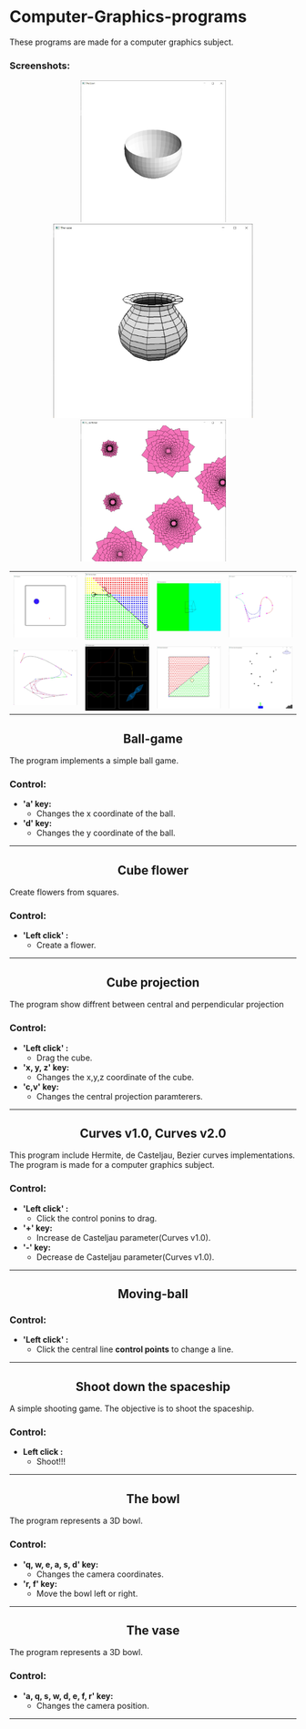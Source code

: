 # Computer-Graphics-programs
These programs are made for a computer graphics subject.

### Screenshots:
<p align="center">
  <img src="/The%20bowl/Screenshot.jpg" width="255">
  <img src="/The%20vase/Screenshot.jpg" width="350">
  <img src="/Cube%20flower/Screenshot.jpg" width="255">
</p>  
<table>
  <tr>
      <td><img src="/Ball%20game/Screenshot.jpg" width="200"</td>
      <td><img src="/The%20four%20balls/Screenshot.jpg" width="200"></td>
      <td><img src="/Cube%20projection/Screenshot.jpg" width="200"></td>
      <td><img src="/Curves%20v2/Screenshot.jpg" width="200"></td>
  </tr>
  <tr>
      <td><img src="/Curves/Screenshot.jpg" width="200"</td>
      <td><img src="/Functions%20graph/Screenshot.jpg" width="200"></td>
      <td><img src="/Moving-ball/Screenshot.jpg" width="200"></td>
      <td><img src="/Shoot%20down%20the%20spaceship/Screenshot.jpg" width="200"></td>
  </tr>
</table>

<h2 align="center"> Ball-game </h2>

The program implements a simple ball game.
### Control:
* **'a' key:**
  * Changes the x coordinate of the ball.
* **'d' key:**
  * Changes the y coordinate of the ball.
---

<h2 align="center">Cube flower</h2>

Create flowers from squares. 
### Control:
* **'Left click' :**
  * Create a flower.
---

<h2 align="center">Cube projection</h2>

The program show diffrent between central and perpendicular projection
### Control:
* **'Left click' :**
  * Drag the cube.
* **'x, y, z' key:**
  * Changes the x,y,z coordinate of the cube.
* **'c,v' key:**
  * Changes the central projection paramterers.
---

<h2 align="center">Curves v1.0, Curves v2.0</h2>

This program include Hermite, de Casteljau, Bezier curves implementations. 
The program is made for a computer graphics subject.
### Control:
* **'Left click' :**
  * Click the control ponins to drag.
* **'+' key:**
  * Increase de Casteljau parameter(Curves v1.0).
* **'-' key:**
  * Decrease de Casteljau parameter(Curves v1.0).
---

<h2 align="center">Moving-ball</h2>

### Control:
* **'Left click' :**
  * Click the central line **control points** to change a line.
---

<h2 align="center">Shoot down the spaceship</h2>

A simple shooting game. The objective is to shoot the spaceship.
### Control:
* **Left click :**
  * Shoot!!!
---

<h2 align="center">The bowl</h2>

The program represents a 3D bowl.
### Control:
* **'q, w, e, a, s, d' key:**
  * Changes the camera coordinates.
* **'r, f' key:**
  * Move the bowl left or right.
---

<h2 align="center">The vase</h2>

The program represents a 3D bowl.
### Control:
* **'a, q, s, w, d, e, f, r' key:**
  * Changes the camera position.
---
